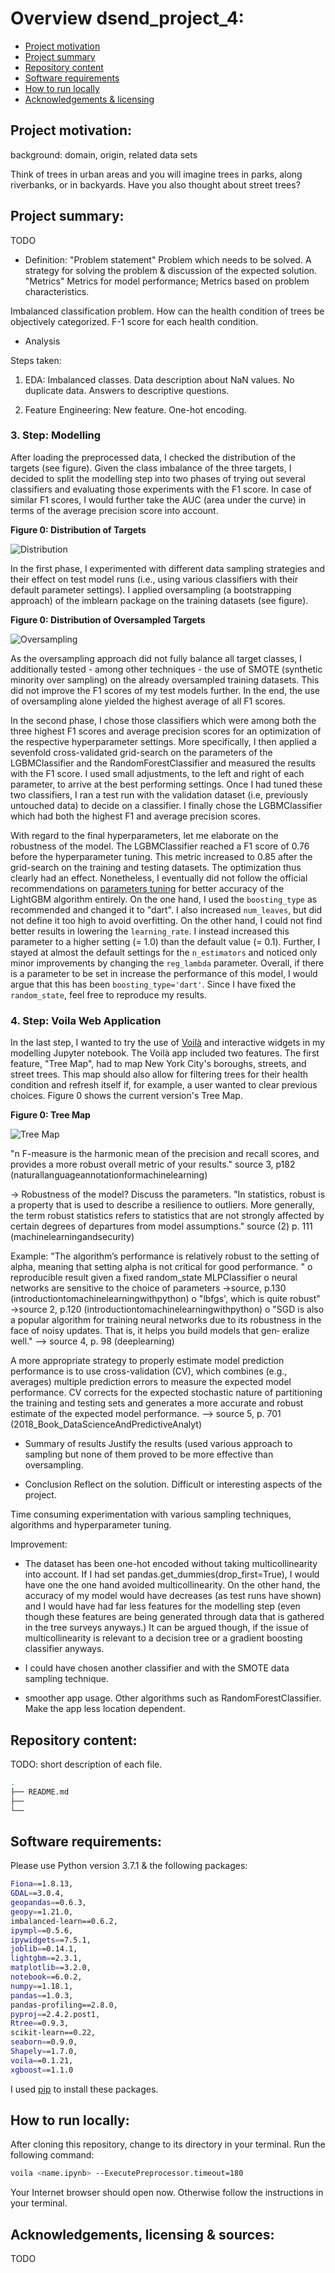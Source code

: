 # Overview dsend_project_4:
- [Project motivation](#Motivation)
- [Project summary](#Summary)
- [Repository content](#Repository_content)
- [Software requirements](#Software_requirements)
- [How to run locally](#How_to_run)
- [Acknowledgements & licensing](#Acknowledgements)

## Project motivation:<a name="Motivation"></a>
background: domain, origin, related data sets

Think of trees in urban areas and you will imagine trees in parks, along riverbanks, or in backyards. Have you also thought about street trees? 

## Project summary:<a name="Summary"></a>
TODO
- Definition: "Problem statement" Problem which needs to be solved. A strategy for solving the problem & discussion of the expected solution. "Metrics" Metrics for model performance; Metrics based on problem characteristics.

Imbalanced classification problem. How can the health condition of trees be objectively categorized. F-1 score for each health condition.

- Analysis

Steps taken:
 1. EDA: Imbalanced classes.
 Data description about NaN values. No duplicate data. Answers to descriptive questions.
 
 2. Feature Engineering:
 New feature. One-hot encoding.

### 3. Step: Modelling

After loading the preprocessed data, I checked the distribution of the targets (see figure). Given the class imbalance of the three targets, I decided to split the modelling step into two phases of trying out several classifiers and evaluating those experiments with the F1 score. In case of similar F1 scores, I would further take the AUC (area under the curve) in terms of the average precision score into account.

**Figure 0: Distribution of Targets**

![Distribution](/images/sampling_none.png)

In the first phase, I experimented with different data sampling strategies and their effect on test model runs (i.e., using various classifiers with their default parameter settings). I applied oversampling (a bootstrapping approach) of the imblearn package on the training datasets (see figure).

**Figure 0: Distribution of Oversampled Targets**

![Oversampling](/images/sampling_oversampled.png)

As the oversampling approach did not fully balance all target classes, I additionally tested - among other techniques - the use of SMOTE (synthetic minority over sampling) on the already oversampled training datasets. This did not improve the F1 scores of my test models further. In the end, the use of oversampling alone yielded the highest average of all F1 scores.

In the second phase, I chose those classifiers which were among both the three highest F1 scores and average precision scores for an optimization of the respective hyperparameter settings. More specifically, I then applied a sevenfold cross-validated grid-search on the parameters of the LGBMClassifier and the RandomForestClassifier and measured the results with the F1 score. I used small adjustments, to the left and right of each parameter, to arrive at the best performing settings. Once I had tuned these two classifiers, I ran a test run with the validation dataset (i.e, previously untouched data) to decide on a classifier. I finally chose the LGBMClassifier which had both the highest F1 and average precision scores.

With regard to the final hyperparameters, let me elaborate on the robustness of the model. The LGBMClassifier reached a F1 score of 0.76 before the hyperparameter tuning. This metric increased to 0.85 after the grid-search on the training and testing datasets. The optimization thus clearly had an effect. Nonetheless, I eventually did not follow the official recommendations on [parameters tuning](https://lightgbm.readthedocs.io/en/latest/Parameters-Tuning.html) for better accuracy of the LightGBM algorithm entirely. On the one hand, I used the `boosting_type` as recommended and changed it to "dart". I also increased `num_leaves`, but did not define it too high to avoid overfitting. On the other hand, I could not find better results in lowering the `learning_rate`. I instead increased this parameter to a higher setting (= 1.0) than the default value (= 0.1). Further, I stayed at almost the default settings for the `n_estimators` and noticed only minor improvements by changing the `reg_lambda` parameter. Overall, if there is a parameter to be set in increase the performance of this model, I would argue that this has been `boosting_type='dart'`. Since I have fixed the `random_state`, feel free to reproduce my results. 

### 4. Step: Voila Web Application

In the last step, I wanted to try the use of [Voilà](https://github.com/voila-dashboards/voila) and interactive widgets in my modelling Jupyter notebook. The Voilà app included two features. The first feature, "Tree Map", had to map New York City's boroughs, streets, and street trees. This map should also allow for filtering trees for their health condition and refresh itself if, for example, a user wanted to clear previous choices. Figure 0 shows the current version's Tree Map.

**Figure 0: Tree Map**

![Tree Map](/images/features_streettreemap.png)

 
  "n F-measure is the harmonic mean of the precision and recall scores, and provides a more robust overall metric of your results." source 3, p182 (naturallanguageannotationformachinelearning)
 
 -> Robustness of the model? Discuss the parameters.
 "In statistics, robust is a property that is used to describe a resilience to outliers. More generally, the term robust statistics refers to statistics that are not strongly affected by certain degrees of departures from model assumptions." source (2) p. 111 (machinelearningandsecurity)
 
 Example: "The algorithm’s performance is relatively robust to the setting of alpha, meaning that setting alpha is not critical for good performance. "
 o reproducible result given a fixed random_state
 MLPClassifier
 o neural networks are sensitive to the choice of parameters ->source, p.130 (introductiontomachinelearningwithpython)
 o "lbfgs', which is quite robust" ->source 2, p.120 (introductiontomachinelearningwithpython)
 o "SGD is also a popular algorithm for training neural networks due to its robustness in the face of noisy updates. That is, it helps you build models that gen‐ eralize well." --> source 4, p. 98 (deeplearning)
 
 A more appropriate strategy to properly estimate model prediction performance is to use cross-validation (CV), which combines (e.g., averages) multiple prediction errors to measure the expected model performance. CV corrects for the expected stochastic nature of partitioning the training and testing sets and generates a more accurate and robust estimate of the expected model performance. --> source 5, p. 701 (2018_Book_DataScienceAndPredictiveAnalyt)
 

- Summary of results
Justify the results (used various approach to sampling but none of them proved to be more effective than oversampling.

- Conclusion
Reflect on the solution. Difficult or interesting aspects of the project.

 Time consuming experimentation with various sampling techniques, algorithms and hyperparameter tuning.

Improvement: 
 - The dataset has been one-hot encoded without taking multicollinearity into account. If I had set pandas.get_dummies(drop_first=True), I would have one the one hand avoided multicollinearity. On the other hand, the accuracy of my model would have decreases (as test runs have shown) and I would have had far less features for the modelling step (even though these features are being generated through data that is gathered in the tree surveys anyways.) It can be argued though, if the issue of multicollinearity is relevant to a decision tree or a gradient boosting classifier anyways.
 
 - I could have chosen another classifier and with the SMOTE data sampling technique.
 
 - smoother app usage. Other algorithms such as RandomForestClassifier. Make the app less location dependent.


## Repository content:<a name="Repository_content"></a>
TODO: short description of each file.

```bash
.
├── README.md
├── 
└── 
```

## Software requirements:<a name="Software_requirements"></a>
Please use Python version 3.7.1 & the following packages:

```bash
Fiona==1.8.13,
GDAL==3.0.4,
geopandas==0.6.3,
geopy==1.21.0,
imbalanced-learn==0.6.2,
ipympl==0.5.6,
ipywidgets==7.5.1,
joblib==0.14.1,
lightgbm==2.3.1,
matplotlib==3.2.0,
notebook==6.0.2,
numpy==1.18.1,
pandas==1.0.3,
pandas-profiling==2.8.0,
pyproj==2.4.2.post1,
Rtree==0.9.3,
scikit-learn==0.22,
seaborn==0.9.0,
Shapely==1.7.0,
voila==0.1.21,
xgboost==1.1.0
```

I used [pip](https://pip.pypa.io/en/stable/) to install these packages.

## How to run locally:<a name="How_to_run"></a>
After cloning this repository, change to its directory in your terminal. Run the following command:

```bash
voila <name.ipynb> --ExecutePreprocessor.timeout=180
```

Your Internet browser should open now. Otherwise follow the instructions in your terminal.

## Acknowledgements, licensing & sources:<a name="Acknowledgements"></a>
TODO
